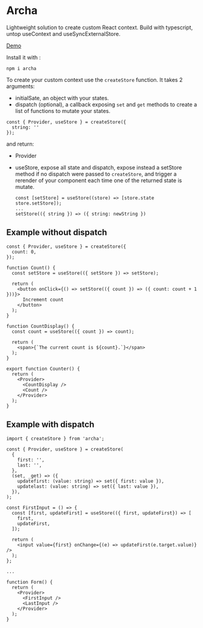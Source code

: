 # Archa

Lightweight solution to create custom React context. Build with typescript,
untop useContext and useSyncExternalStore.

[Demo](https://codesandbox.io/s/archa-demo-g56y7z?file=/src/App.tsx)

Install it with :

```
npm i archa
```

To create your custom context use the `createStore` function. It takes 2
arguments:

- initialSate, an object with your states.
- dispatch (optional), a callback exposing `set` and `get` methods to create a
  list of functions to mutate your states.

```
const { Provider, useStore } = createStore({
  string: ''
});
```

and return:

- Provider
- useStore, expose all state and dispatch, expose instead a setStore method if
  no dispatch were passed to `createStore`, and trigger a rerender of your
  component each time one of the returned state is mutate.

  ```
  const [setStore] = useStore((store) => [store.state store.setStore]);
  ...
  setStore(({ string }) => ({ string: newString })

  ```

## Example without dispatch

```
const { Provider, useStore } = createStore({
  count: 0,
});

function Count() {
  const setStore = useStore(({ setStore }) => setStore);

  return (
    <button onClick={() => setStore(({ count }) => ({ count: count + 1 }))}>
      Increment count
    </button>
  );
}

function CountDisplay() {
  const count = useStore(({ count }) => count);

  return (
    <span>{`The current count is ${count}.`}</span>
  );
}

export function Counter() {
  return (
    <Provider>
      <CountDisplay />
      <Count />
    </Provider>
  );
}
```

## Example with dispatch

```
import { createStore } from 'archa';

const { Provider, useStore } = createStore(
  {
    first: '',
    last: '',
  },
  (set, _get) => ({
    updatefirst: (value: string) => set({ first: value }),
    updatelast: (value: string) => set({ last: value }),
  }),
);

const FirstInput = () => {
  const [first, updateFirst] = useStore(({ first, updateFirst}) => [
    first,
    updateFirst,
  ]);

  return (
    <input value={first} onChange={(e) => updateFirst(e.target.value)} />
  );
};

...

function Form() {
  return (
    <Provider>
      <FirstInput />
      <LastInput />
    </Provider>
  );
}
```
